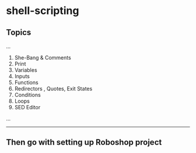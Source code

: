 # shell-scripting

## Topics 

...

1. She-Bang & Comments 
2. Print 
3. Variables 
4. Inputs
5. Functions
6. Redirectors , Quotes, Exit States
7. Conditions
8. Loops
9. SED Editor

...

----------
Then go with setting up Roboshop project 
----------

